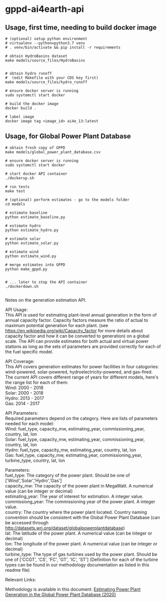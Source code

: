 # gppd-ai4earth-api

## Usage, first time, needing to build docker image

```
# (optional) setup python environment
# virtualenv --python=python3.7 venv
# . venv/bin/activate && pip install -r requirements

# obtain HydroBasins dataset
make models/source_files/HydroBasins


# obtain hydro runoff
#  (edit Makefile with your CDS key first)
make models/source_files/hydro_runoff

# ensure docker server is running
sudo systemctl start docker

# build the docker image
docker build .

# label image
docker image tag <image_id> ai4e_13:latest

```


## Usage, for Global Power Plant Database

```
# obtain fresh copy of GPPD
make models/global_power_plant_database.csv

# ensure docker server is running
sudo systemctl start docker

# start docker API container
./dockerup.sh

# run tests
make test

# (optional) perform estimates - go to the models folder
cd models

# estimate baseline
python estimate_baseline.py

# estimate hydro
python estimate_hydro.py

# estimate solar
python estimate_solar.py

# estimate wind
python estimate_wind.py

# merge estimates into GPPD
python make_gppd.py


# ... later to stop the API container
./dockerdown.sh


```



Notes on the generation estimation API.<br/>

API Usage:<br/>
This API is used for estimating plant-level annual generation in the form of annual capacity factor. Capacity factors measure the ratio of actual to maximum potential generation for each plant. (see https://en.wikipedia.org/wiki/Capacity_factor for more details about capacity factor and how it can be converted to generation) on a global scale. The API can provide estimates for both actual and virtual power stations as long as the sets of parameters are provided correctly for each of the fuel specific model.<br/>

API Coverage:<br/>
This API covers generation estimates for power facilities in four catogories: wind-powered, solar-powered, hydroelectricity-powered, and gas-fired.<br/>
The current API covers different range of years for different models, here's the range list for each of them:<br/>
Wind: 2000 - 2018<br/>
Solar: 2000 - 2018<br/>
Hydro: 2013 - 2017<br/>
Gas: 2014 - 2017<br/>

API Parameters:<br/>
Required parameters depend on the category. Here are lists of parameters needed for each model:<br/>
Wind: fuel_type, capacity_mw, estimating_year, commissioning_year, country, lat, lon<br/>
Solar: fuel_type, capacity_mw, estimating_year, commissioning_year, country, lat, lon<br/>
Hydro: fuel_type, capacity_mw, estimating_year, country, lat, lon<br/>
Gas: fuel_type, capacity_mw, estimating_year, commissioning_year, turbine_type, country, lat, lon<br/>


Parameters:<br/>
fuel_type: The category of the power plant. Should be one of ['Wind','Solar','Hydro','Gas']<br/>
capacity_mw: The capacity of the power plant in MegaWatt. A numerical value (can be integer or decimal)<br/>
estimating_year: The year of interest for estimation. A integer value.<br/>
commissiong_year: The commissioning year of the power plant. A integer value.<br/>
country: The country where the power plant located. Country naming convention should be consistent with the Global Power Plant Database (can be accessed through http://datasets.wri.org/dataset/globalpowerplantdatabase)<br/>
lat: The latitude of the power plant. A numerical value (can be integer or decimal)<br/>
lon: The longitude of the power plant. A numerical value (can be integer or decimal)<br/>
turbine_type: The type of gas turbines used by the power plant. Should be one of ['CCGT', 'CS', 'FC', 'GT', 'IC', 'ST'] (Definition for each of the turbine types can be found in our methodology documentation as listed in this readme file)<br/>

Relevant Links:<br/>

Methodology is available in this document: [Estimating Power Plant Generation in the Global Power Plant Database (2020)](https://www.wri.org/publication/estimating-power-plant-generation-global-power-plant-database)

